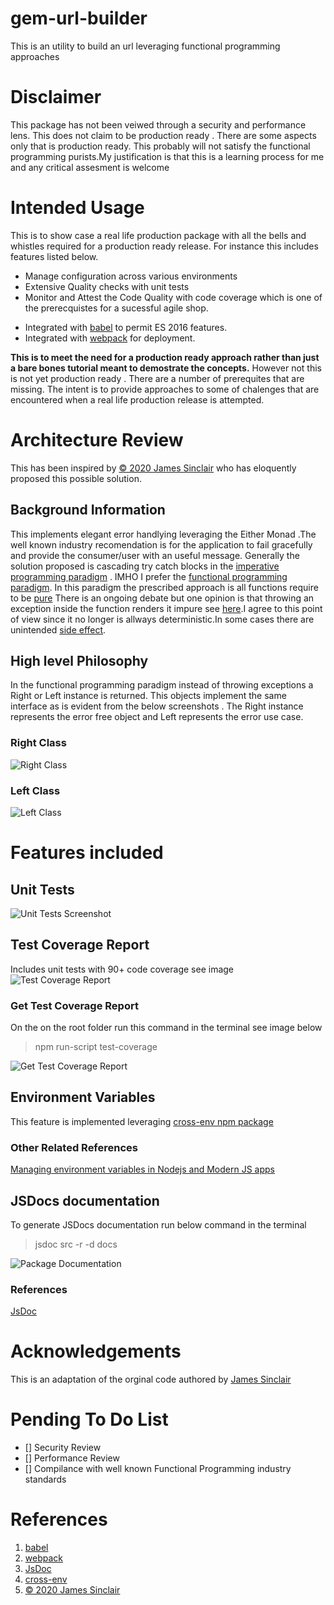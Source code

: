 # gem-url-builder

This is an utility to build an url leveraging functional programming approaches

# Disclaimer

This package has not been veiwed through a security and performance lens. This does not claim to be production ready . There are some aspects only that is production ready. This probably will not satisfy the functional programming purists.My justification is that this is a learning process for me and any critical assesment is welcome

# Intended Usage

This is to show case a real life production package with all the bells and whistles required for a production ready release.
For instance this includes features listed below.

- Manage configuration across various environments
- Extensive Quality checks with unit tests
- Monitor and Attest the Code Quality with code coverage which is one of the prerecquistes for a sucessful agile shop.

* Integrated with [babel](https://babeljs.io/en/setup#installation) to permit ES 2016 features.
* Integrated with [webpack](https://webpack.js.org/) for deployment.

**This is to meet the need for a production ready approach rather than just a bare bones tutorial meant to demostrate the concepts.**
However not this is not yet production ready . There are a number of prerequites that are missing. The intent is to provide approaches to some of chalenges that are encountered when a real life production release is attempted.

# Architecture Review

This has been inspired by [© 2020 James Sinclair](https://jrsinclair.com/articles/2019/elegant-error-handling-with-the-js-either-monad/) who has eloquently proposed this possible solution.

## Background Information

This implements elegant error handlying leveraging the Either Monad .The well known industry recomendation is for the application to fail gracefully and provide the consumer/user with an useful message. Generally the solution proposed is cascading try catch blocks in the [imperative programming paradigm](https://en.wikipedia.org/wiki/Imperative_programming) .
IMHO I prefer the [functional programming paradigm](https://en.wikipedia.org/wiki/Functional_programming). In this paradigm the prescribed approach is all functions require to be [pure](https://en.wikipedia.org/wiki/Pure_function) There is an ongoing debate but one opinion is that throwing an exception inside the function renders it impure see [here](https://stackoverflow.com/a/12345665).I agree to this point of view since it no longer is allways deterministic.In some cases there are unintended [side effect](<https://en.wikipedia.org/wiki/Side_effect_(computer_science)>).

## High level Philosophy

In the functional programming paradigm instead of throwing exceptions a Right or Left instance is returned. This objects implement the same interface as is evident from the below screenshots . The Right instance represents the error free object and Left represents the error use case.

### Right Class

![Right Class](./readme-images/Right.JPG?raw=true "Right Screenshot")

### Left Class

![Left Class](./readme-images/Right.JPG?raw=true "Left Screenshot")

# Features included

## Unit Tests

![Unit Tests Screenshot](./readme-images/unit-tests.JPG?raw=true "Unit Tests Screenshot")

## Test Coverage Report

Includes unit tests with 90+ code coverage see image ![Test Coverage Report](./readme-images/test-coverage-report.JPG?raw=true)

### Get Test Coverage Report

On the on the root folder run this command in the terminal see image below

> npm run-script test-coverage

![Get Test Coverage Report ](./readme-images/get-test-coverage-report.JPG?raw=true)

## Environment Variables

This feature is implemented leveraging [cross-env npm package](https://www.npmjs.com/package/cross-env)

### Other Related References

[Managing environment variables in Nodejs and Modern JS apps](https://medium.com/dubizzletechblog/managing-environment-variables-in-nodejs-and-modern-js-apps-608003f4686c)

## JSDocs documentation

To generate JSDocs documentation run below command in the terminal

> jsdoc src -r -d docs

![ Package Documentation](./readme-images/JS-Documentation.JPG?raw=true)

### References

[JsDoc](https://github.com/jsdoc/jsdoc)

# Acknowledgements

This is an adaptation of the orginal code authored by [James Sinclair](https://jrsinclair.com/articles/2019/elegant-error-handling-with-the-js-either-monad/)

# Pending To Do List

- [] Security Review
- [] Performance Review
- [] Compilance with well known Functional Programming industry standards

# References

1. [babel](https://babeljs.io/en/setup#installation)
1. [webpack](https://webpack.js.org/)
1. [JsDoc](https://github.com/jsdoc/jsdoc)
1. [cross-env](https://www.npmjs.com/package/cross-env)
1. [© 2020 James Sinclair](https://jrsinclair.com/articles/2019/elegant-error-handling-with-the-js-either-monad/)

